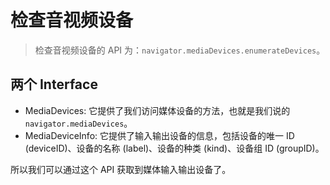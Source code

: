 # 检查音视频设备

> 检查音视频设备的 API 为：`navigator.mediaDevices.enumerateDevices`。

## 两个 Interface

- MediaDevices: 它提供了我们访问媒体设备的方法，也就是我们说的 `navigator.mediaDevices`。
- MediaDeviceInfo: 它提供了输入输出设备的信息，包括设备的唯一 ID (deviceID)、设备的名称 (label)、设备的种类 (kind)、设备组 ID (groupID)。

所以我们可以通过这个 API 获取到媒体输入输出设备了。
